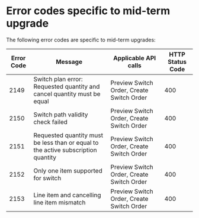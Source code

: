# Error codes specific to mid-term upgrade

The following error codes are specific to mid-term upgrades:

| Error Code | Message                                                                 | Applicable API calls | HTTP Status Code |
|------------|-------------------------------------------------------------------------|-----------------------|------------------|
| 2149       | Switch plan error: Requested quantity and cancel quantity must be equal |   Preview Switch Order,   Create Switch Order                  |           400       |
| 2150       | Switch path validity check failed                                       |    Preview Switch Order,   Create Switch Order                    |      400            |
| 2151       | Requested quantity must be less than or equal to the active subscription quantity |    Preview Switch Order,   Create Switch Order            |     400             |
| 2152       | Only one item supported for switch |    Preview Switch Order,   Create Switch Order            |     400             |
| 2153       | Line item and cancelling line item mismatch |    Preview Switch Order,   Create Switch Order            |     400             |

